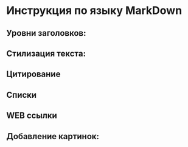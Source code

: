 # Инструкция по языку MarkDown

## Уровни заголовков:

## Стилизация текста:

## Цитирование

## Списки

## WEB ссылки

## Добавление картинок:
